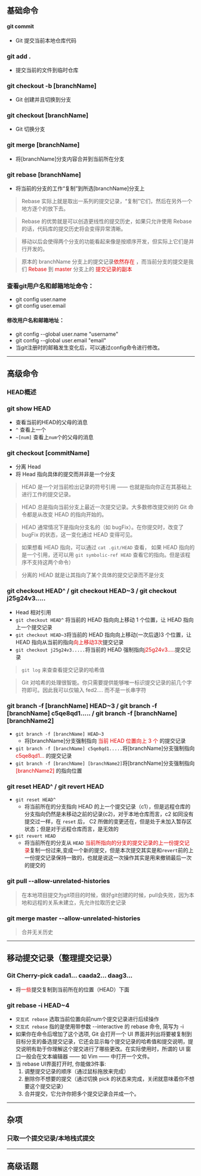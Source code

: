 ## 基础命令

#### git commit

- Git 提交当前本地仓库代码

### git add .

- 提交当前的文件到临时仓库

### git checkout -b [branchName]

- Git 创建并且切换到分支

### git checkout [branchName]

- Git 切换分支

### git merge [branchName]

- 将[branchName]分支内容合并到当前所在分支

### git rebase [branchName]

- 将当前的分支的工作“复制”到所选[branchName]分支上

> Rebase 实际上就是取出一系列的提交记录，“复制”它们，然后在另外一个地方逐个的放下去。

> Rebase 的优势就是可以创造更线性的提交历史，如果只允许使用 Rebase 的话，代码库的提交历史将会变得异常清晰。

> 移动以后会使得两个分支的功能看起来像是按顺序开发，但实际上它们是并行开发的。

> 原本的 branchName 分支上的提交记录<font color="#error">依然存在</font> ，而当前分支的提交是我们 <font color="#error">Rebase</font> 到 <font color="#error">master</font> 分支上的 <font color="#error">提交记录的副本</font> 
### 查看git用户名和邮箱地址命令：
- git config user.name
- git config user.email
#### 修改用户名和邮箱地址：
- git config --global user.name "username"
- git config --global user.email "email"
- 当git注册时的邮箱发生变化后，可以通过config命令进行修改。

---

## 高级命令

### HEAD概述

### git show HEAD
- 查看当前的HEAD的父母的消息
- `^` 查看上一个
- `~[num]` 查看上`num`个的父母的消息

### git checkout [commitName]

- 分离 Head
- 将 Head 指向具体的提交而并非是一个分支

> HEAD 是一个对当前检出记录的符号引用 —— 也就是指向你正在其基础上进行工作的提交记录。

> HEAD 总是指向当前分支上最近一次提交记录。大多数修改提交树的 Git 命令都是从改变 HEAD 的指向开始的。

> HEAD 通常情况下是指向分支名的（如 bugFix）。在你提交时，改变了 bugFix 的状态，这一变化通过 HEAD 变得可见。

> 如果想看 HEAD 指向，可以通过 `cat .git/HEAD` 查看， 如果 HEAD 指向的是一个引用，还可以用 `git symbolic-ref HEAD` 查看它的指向。但是该程序不支持这两个命令）

> 分离的 HEAD 就是让其指向了某个具体的提交记录而不是分支

### git checkout HEAD^ / git checkout HEAD~3 / git checkout j25g24v3.....

- Head 相对引用
- `git checkout HEAD^` 将当前的 HEAD 指向向上移动 1 个位置，让 HEAD 指向上一个提交记录
- `git checkout HEAD~3`将当前的 HEAD 指向向上移动(一次后退)3 个位置，让 HEAD 指向从当前的指向<font color="#error">向上移动3次</font>提交记录
- `git checkout j25g24v3.....`将当前的 HEAD 强制指向<font color="#error">j25g24v3.....</font>提交记录
  
> `git log` 来查查看提交记录的哈希值

> Git 对哈希的处理很智能。你只需要提供能够唯一标识提交记录的前几个字符即可。因此我可以仅输入 fed2.... 而不是一长串字符

### git branch -f [branchName] HEAD~3 / git branch -f [branchName] c5qe8qd1..... /  git branch -f [branchName] [branchName2]

- `git branch -f [branchName] HEAD~3`
  - 将[branchName]分支强制指向 <font color="#error">当前 HEAD 位置向上 3 个</font> 的提交记录
- `git branch -f [branchName] c5qe8qd1.....`将[branchName]分支强制指向 <font color="#error">c5qe8qd1...</font> 的提交记录
- `git branch -f [branchName] [branchName2]`将[branchName]分支强制指向 <font color="#error">[branchName2]</font> 的指向位置
### git reset HEAD^ / git revert HEAD

- `git reset HEAD^`
  - 将当前所在的分支指向 HEAD 的上一个提交记录（c1），但是远程仓库的分支指向仍然是未移动之前的记录(c2)，对于本地仓库而言，c2 如同没有提交过一样，在 `reset` 后， C2 所做的变更还在，但是处于未加入暂存区状态；但是对于远程仓库而言，是无效的
- `git revert HEAD` 
    - 将当前所在的分支从 `HEAD` <font color="#error">当前所指向的分支的提交记录的上一份提交记录</font>复制一份过来,变成一个新的提交，但是本次提交其实是和`revert`前的上一份提交记录保持一致的，也就是说这一次操作其实是用来撤销最后一次的提交的
### git pull --allow-unrelated-histories
> 在本地项目提交为git项目的时候，做好git创建的时候，pull会失败，因为本地和远程的关系未建立，先允许拉取历史记录

### git merge master --allow-unrelated-histories
> 合并无关历史
---
## 移动提交记录（整理提交记录）
### Git Cherry-pick  cada1... caada2... daag3...
- 将<font color="#error">一些</font>提交复制到当前所在的位置（HEAD）下面

### git rebase -i HEAD~4
- `交互式 rebase` 选取当前位置向前num个提交记录进行后续操作
- `交互式 rebase` 指的是使用带参数 --interactive 的 rebase 命令, 简写为 -i
- 如果你在命令后增加了这个选项, Git 会打开一个 UI 界面并列出将要被复制到目标分支的备选提交记录，它还会显示每个提交记录的哈希值和提交说明，提交说明有助于你理解这个提交进行了哪些更改。在实际使用时，所谓的 UI 窗口一般会在文本编辑器 —— 如 Vim —— 中打开一个文件。
- 当 rebase UI界面打开时, 你能做3件事: 
  1. 调整提交记录的顺序（通过鼠标拖放来完成）
  2. 删除你不想要的提交（通过切换 pick 的状态来完成，关闭就意味着你不想要这个提交记录）
  3. 合并提交，它允许你把多个提交记录合并成一个。
  
---
## 杂项
### 只取一个提交记录/本地栈式提交
---
## 高级话题